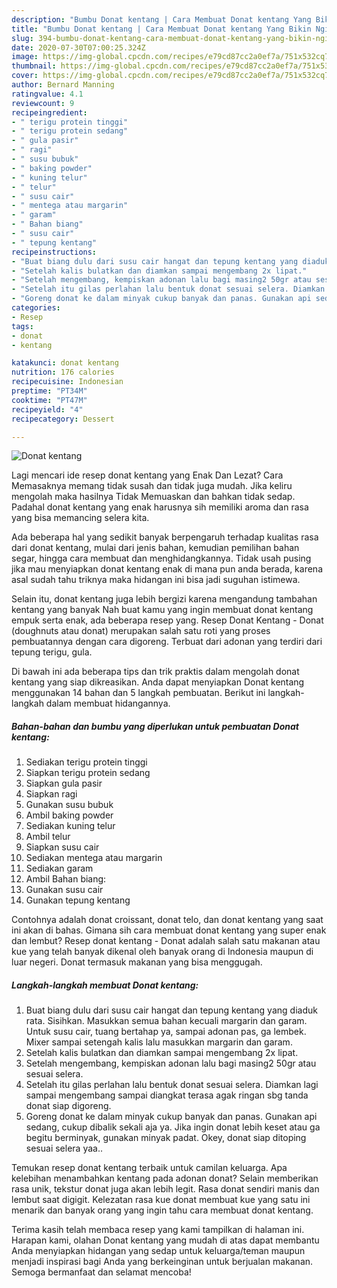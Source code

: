 ```yaml
---
description: "Bumbu Donat kentang | Cara Membuat Donat kentang Yang Bikin Ngiler"
title: "Bumbu Donat kentang | Cara Membuat Donat kentang Yang Bikin Ngiler"
slug: 394-bumbu-donat-kentang-cara-membuat-donat-kentang-yang-bikin-ngiler
date: 2020-07-30T07:00:25.324Z
image: https://img-global.cpcdn.com/recipes/e79cd87cc2a0ef7a/751x532cq70/donat-kentang-foto-resep-utama.jpg
thumbnail: https://img-global.cpcdn.com/recipes/e79cd87cc2a0ef7a/751x532cq70/donat-kentang-foto-resep-utama.jpg
cover: https://img-global.cpcdn.com/recipes/e79cd87cc2a0ef7a/751x532cq70/donat-kentang-foto-resep-utama.jpg
author: Bernard Manning
ratingvalue: 4.1
reviewcount: 9
recipeingredient:
- " terigu protein tinggi"
- " terigu protein sedang"
- " gula pasir"
- " ragi"
- " susu bubuk"
- " baking powder"
- " kuning telur"
- " telur"
- " susu cair"
- " mentega atau margarin"
- " garam"
- " Bahan biang"
- " susu cair"
- " tepung kentang"
recipeinstructions:
- "Buat biang dulu dari susu cair hangat dan tepung kentang yang diaduk rata. Sisihkan. Masukkan semua bahan kecuali margarin dan garam. Untuk susu cair, tuang bertahap ya, sampai adonan pas, ga lembek. Mixer sampai setengah kalis lalu masukkan margarin dan garam."
- "Setelah kalis bulatkan dan diamkan sampai mengembang 2x lipat."
- "Setelah mengembang, kempiskan adonan lalu bagi masing2 50gr atau sesuai selera."
- "Setelah itu gilas perlahan lalu bentuk donat sesuai selera. Diamkan lagi sampai mengembang sampai diangkat terasa agak ringan sbg tanda donat siap digoreng."
- "Goreng donat ke dalam minyak cukup banyak dan panas. Gunakan api sedang, cukup dibalik sekali aja ya. Jika ingin donat lebih keset atau ga begitu berminyak, gunakan minyak padat. Okey, donat siap ditoping sesuai selera yaa.."
categories:
- Resep
tags:
- donat
- kentang

katakunci: donat kentang 
nutrition: 176 calories
recipecuisine: Indonesian
preptime: "PT34M"
cooktime: "PT47M"
recipeyield: "4"
recipecategory: Dessert

---
```



![Donat kentang](https://img-global.cpcdn.com/recipes/e79cd87cc2a0ef7a/751x532cq70/donat-kentang-foto-resep-utama.jpg)

Lagi mencari ide resep donat kentang yang Enak Dan Lezat? Cara Memasaknya memang tidak susah dan tidak juga mudah. Jika keliru mengolah maka hasilnya Tidak Memuaskan dan bahkan tidak sedap. Padahal donat kentang yang enak harusnya sih memiliki aroma dan rasa yang bisa memancing selera kita.

Ada beberapa hal yang sedikit banyak berpengaruh terhadap kualitas rasa dari donat kentang, mulai dari jenis bahan, kemudian pemilihan bahan segar, hingga cara membuat dan menghidangkannya. Tidak usah pusing jika mau menyiapkan donat kentang enak di mana pun anda berada, karena asal sudah tahu triknya maka hidangan ini bisa jadi suguhan istimewa.

Selain itu, donat kentang juga lebih bergizi karena mengandung tambahan kentang yang banyak Nah buat kamu yang ingin membuat donat kentang empuk serta enak, ada beberapa resep yang. Resep Donat Kentang - Donat (doughnuts atau donat) merupakan salah satu roti yang proses pembuatannya dengan cara digoreng. Terbuat dari adonan yang terdiri dari tepung terigu, gula.


Di bawah ini ada beberapa tips dan trik praktis dalam mengolah donat kentang yang siap dikreasikan. Anda dapat menyiapkan Donat kentang menggunakan 14 bahan dan 5 langkah pembuatan. Berikut ini langkah-langkah dalam membuat hidangannya.

<!--inarticleads1-->

##### Bahan-bahan dan bumbu yang diperlukan untuk pembuatan Donat kentang:

1. Sediakan  terigu protein tinggi
1. Siapkan  terigu protein sedang
1. Siapkan  gula pasir
1. Siapkan  ragi
1. Gunakan  susu bubuk
1. Ambil  baking powder
1. Sediakan  kuning telur
1. Ambil  telur
1. Siapkan  susu cair
1. Sediakan  mentega atau margarin
1. Sediakan  garam
1. Ambil  Bahan biang:
1. Gunakan  susu cair
1. Gunakan  tepung kentang


Contohnya adalah donat croissant, donat telo, dan donat kentang yang saat ini akan di bahas. Gimana sih cara membuat donat kentang yang super enak dan lembut? Resep donat kentang - Donat adalah salah satu makanan atau kue yang telah banyak dikenal oleh banyak orang di Indonesia maupun di luar negeri. Donat termasuk makanan yang bisa menggugah. 

<!--inarticleads2-->

##### Langkah-langkah membuat Donat kentang:

1. Buat biang dulu dari susu cair hangat dan tepung kentang yang diaduk rata. Sisihkan. Masukkan semua bahan kecuali margarin dan garam. Untuk susu cair, tuang bertahap ya, sampai adonan pas, ga lembek. Mixer sampai setengah kalis lalu masukkan margarin dan garam.
1. Setelah kalis bulatkan dan diamkan sampai mengembang 2x lipat.
1. Setelah mengembang, kempiskan adonan lalu bagi masing2 50gr atau sesuai selera.
1. Setelah itu gilas perlahan lalu bentuk donat sesuai selera. Diamkan lagi sampai mengembang sampai diangkat terasa agak ringan sbg tanda donat siap digoreng.
1. Goreng donat ke dalam minyak cukup banyak dan panas. Gunakan api sedang, cukup dibalik sekali aja ya. Jika ingin donat lebih keset atau ga begitu berminyak, gunakan minyak padat. Okey, donat siap ditoping sesuai selera yaa..


Temukan resep donat kentang terbaik untuk camilan keluarga. Apa kelebihan menambahkan kentang pada adonan donat? Selain memberikan rasa unik, tekstur donat juga akan lebih legit. Rasa donat sendiri manis dan lembut saat digigit. Kelezatan rasa kue donat membuat kue yang satu ini menarik dan banyak orang yang ingin tahu cara membuat donat kentang. 

Terima kasih telah membaca resep yang kami tampilkan di halaman ini. Harapan kami, olahan Donat kentang yang mudah di atas dapat membantu Anda menyiapkan hidangan yang sedap untuk keluarga/teman maupun menjadi inspirasi bagi Anda yang berkeinginan untuk berjualan makanan. Semoga bermanfaat dan selamat mencoba!

